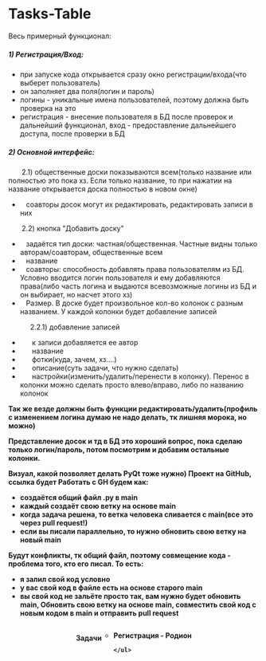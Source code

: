 # Tasks-Table

Весь примерный функционал:
<p><h5>1) Регистрация/Вход:</h5></p>
<ul>
    <li> при запуске кода открывается сразу окно регистрации/входа(что выберет пользователь)</li>
    <li> он заполняет два поля(логин и пароль)</li>
    <li> логины - уникальные имена пользователей, поэтому должна быть проверка на это</li>
    <li> регистрация - внесение пользователя в БД после проверок и дальнейший функционал, вход - предоставление дальнейшего доступа, после проверки в БД</li>
</ul>
<p><h5>2) Основной интерфейс:</h5></p>
    <p style="text-indent: 15px">&nbsp&nbsp&nbsp2.1) общественные доски показываются всем(только название или полностью это пока хз. Если только название, то при нажатии на название открывается доска полностью в новом окне)</p>
    <ul>
    <li>&nbsp&nbsp&nbspсоавторы досок могут их редактировать, редактировать записи в них</li>
    </ul>
    <p style="text-indent: 15px">&nbsp&nbsp&nbsp2.2) кнопка "Добавить доску"</p>
    <ul>
    <li> &nbsp&nbsp&nbspзадаётся тип доски: частная/общественная. Частные видны только авторам/соавторам, общественные всем </li>
    <li> &nbsp&nbsp&nbspназвание</li>
    <li> &nbsp&nbsp&nbspсоавторы: способность добавлять права пользователям из БД. Условно вводится логин пользователя и ему добавляются права(либо часть логина и выдаются всевозможные логины из БД и он выбирает, но насчет этого хз)</li>
    <li> &nbsp&nbsp&nbspPазмер. В доске будет произвольное кол-во колонок с разным названием. У каждой колонки будет добавление записей</li>
    </ul>
        <p style="text-indent: 20px">&nbsp&nbsp&nbsp&nbsp&nbsp&nbsp2.2.1) добавление записей</p>
    <ul>
    <li> &nbsp&nbsp&nbsp&nbsp&nbsp&nbspк записи добавляется ее автор</li>
    <li> &nbsp&nbsp&nbsp&nbsp&nbsp&nbspназвание</li>
    <li> &nbsp&nbsp&nbsp&nbsp&nbsp&nbspфотки(куда, зачем, хз....)</li>
    <li> &nbsp&nbsp&nbsp&nbsp&nbsp&nbspописание(суть задачи, что нужно сделать)</li>
        <li> &nbsp&nbsp&nbsp&nbsp&nbsp&nbspнастройки(изменить/удалить/перенести в колонку). Перенос в колонки можно сделать просто влево/вправо, либо по названию колонок</li>
    </ul>
<b>Так же везде должны быть функции редактировать/удалить(профиль с изменением логина думаю не надо делать, тк лишняя морока, но можно)<b>

<p>Представление досок и тд в БД это хороший вопрос, пока сделаю только логин/пароль, потом посмотрим и добавим остальные колонки.</p>
Визуал, какой позволяет делать PyQt тоже нужно)
Проект на GitHub, ссылка будет
Работать с GH будем как:
    <ul>
        <li> создаётся общий файл .py в main</li>
        <li> каждый создаёт свою ветку на основе main</li>
        <li> когда задача решена, то ветка человека сливается с main(все это через pull request!)</li>
        <li> если вы писали параллельно, то нужно обновить свою ветку на новый main</li>
    </ul>
Будут конфликты, тк общий файл, поэтому совмещение кода - проблема того, кто его писал. То есть:
    <ul style-"list-style-type: none;">
        <li> я залил свой код условно</li>
        <li> у вас свой код в файле есть на основе старого main</li>
<li> вы свой код не зальёте просто так, вам нужно будет обновить main, Обновить свою ветку на основе main, совместить свой код с новым кодом в main и отправить pull request</li>
    </ul></p>
<div style="display: flex; justify-content: center;">
    <p style="text-align: center;"><h4>Задачи</h4></p>
    <ul style="list-style-type: circle;">
        <li>Регистрация - Родион</li>
        
    </ul>
    
